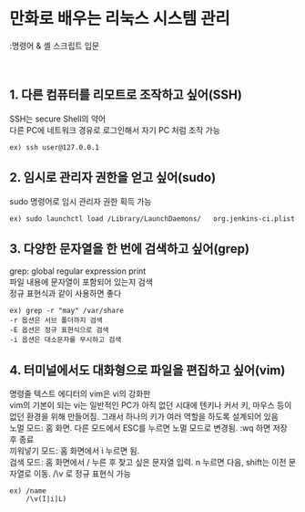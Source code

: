 만화로 배우는 리눅스 시스템 관리    
===
:명령어 & 셸 스크립트 입문   

<br/>

## 1. 다른 컴퓨터를 리모트로 조작하고 싶어(SSH)    

SSH는 secure Shell의 약어   
다른 PC에 네트워크 경유로 로그인해서 자기 PC 처럼 조작 가능   
```  
ex) ssh user@127.0.0.1   
```   

## 2. 임시로 관리자 권한을 얻고 싶어(sudo)    

sudo 명령어로 임시 관리자 권한 획득 가능    
```   
ex) sudo launchctl load /Library/LaunchDaemons/   org.jenkins-ci.plist  
```   


## 3. 다양한 문자열을 한 번에 검색하고 싶어(grep)  

grep: global regular expression print  
파일 내용에 문자열이 포함되어 있는지 검색  
정규 표현식과 같이 사용하면 좋다    
```   
ex) grep -r "may" /var/share    
-r 옵션은 서브 폴더까지 검색  
-E 옵션은 정규 표현식으로 검색    
-i 옵션은 대소문자를 무시하고 검색  
```   


## 4. 터미널에서도 대화형으로 파일을 편집하고 싶어(vim)
명령줄 텍스트 에디터의 vim은 vi의 강화판  
vim의 기본이 되는 vi는 일반적인 PC가 아직 없던 시대에 텐키나 커서 키, 마우스 등이 없던 환경을 위해 만들어짐. 그래서 하나의 키가 여러 역할을 하도록 설계되어 있음  
노멀 모드: 홈 화면. 다른 모드에서 ESC를 누르면 노멀 모드로 변경됨. :wq 하면 저장 후 종료  
끼워넣기 모드: 홈 화면에서 i 누르면 됨.  
검색 모드: 홈 화면에서 / 누른 후 찾고 싶은 문자열 입력. n 누르면 다음, shift는 이전 문자열로 이동. /\v 로 정규 표현식 가능    
``` 
ex) /name
    /\v(I|i|L)
``` 





